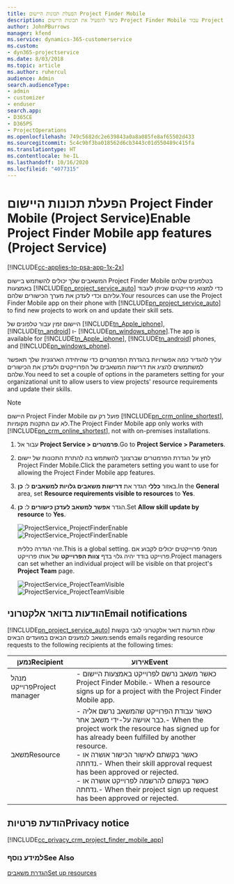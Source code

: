 ```yaml
---
title: הפעלת תכונות היישום Project Finder Mobile‏
description: כיצד להפעיל את תכונות היישום Project Finder Mobile עבור Project Service
author: JohnPBurrows
manager: kfend
ms.service: dynamics-365-customerservice
ms.custom:
- dyn365-projectservice
ms.date: 8/03/2018
ms.topic: article
ms.author: ruhercul
audience: Admin
search.audienceType:
- admin
- customizer
- enduser
search.app:
- D365CE
- D365PS
- ProjectOperations
ms.openlocfilehash: 749c5682dc2e639843a0a8a085fe8af65502d433
ms.sourcegitcommit: 5c4c9bf3ba018562d6cb3443c01d550489c415fa
ms.translationtype: HT
ms.contentlocale: he-IL
ms.lasthandoff: 10/16/2020
ms.locfileid: "4077315"
---
```

# <a name="enable-project-finder-mobile-app-features-project-service"></a><span data-ttu-id="54337-103">הפעלת תכונות היישום Project Finder Mobile‏ (Project Service)</span><span class="sxs-lookup"><span data-stu-id="54337-103">Enable Project Finder Mobile app features (Project Service)</span></span>

[!INCLUDE[cc-applies-to-psa-app-1x-2x](../includes/cc-applies-to-psa-app-1x-2x.md)]

<span data-ttu-id="54337-104">המשאבים שלך יכולים להשתמש ביישום Project Finder Mobile בטלפונים שלהם באמצעות [!INCLUDE[pn_project_service_auto](../includes/pn-project-service-auto.md)] כדי למצוא פרוייקטים שניתן לעבוד עליהם וכדי לעדכן את מערך הכישורים שלהם.</span><span class="sxs-lookup"><span data-stu-id="54337-104">Your resources can use the Project Finder Mobile app on their phone with [!INCLUDE[pn_project_service_auto](../includes/pn-project-service-auto.md)] to find new projects to work on and update their skill sets.</span></span>  
  
 <span data-ttu-id="54337-105">היישום זמין עבור טלפונים של [!INCLUDE[tn_Apple_iphone](../includes/tn-apple-iphone.md)], [!INCLUDE[tn_android](../includes/tn-android.md)] ו- [!INCLUDE[pn_windows_phone](../includes/pn-windows-phone.md)].</span><span class="sxs-lookup"><span data-stu-id="54337-105">The app is available for [!INCLUDE[tn_Apple_iphone](../includes/tn-apple-iphone.md)], [!INCLUDE[tn_android](../includes/tn-android.md)] phones, and [!INCLUDE[pn_windows_phone](../includes/pn-windows-phone.md)].</span></span>  
  
 <span data-ttu-id="54337-106">עליך להגדיר כמה אפשרויות בהגדרת הפרמטרים כדי שהיחידה הארגונית שלך תאפשר למשתמשים להציג את דרישות המשאבים של הפרוייקטים ולעדכן את הכישורים שלהם.</span><span class="sxs-lookup"><span data-stu-id="54337-106">You need to set a couple of options in the parameters setting for your organizational unit to allow users to view projects' resource requirements and update their skills.</span></span>  
  
> [!NOTE]
>  <span data-ttu-id="54337-107">היישום Project Finder Mobile פועל רק עם [!INCLUDE[pn_crm_online_shortest](../includes/pn-crm-online-shortest.md)], לא עם התקנות מקומיות.</span><span class="sxs-lookup"><span data-stu-id="54337-107">The Project Finder Mobile app only works with [!INCLUDE[pn_crm_online_shortest](../includes/pn-crm-online-shortest.md)], not with on-premises installations.</span></span>  
  
1. <span data-ttu-id="54337-108">עבור אל **Project Service > פרמטרים**.</span><span class="sxs-lookup"><span data-stu-id="54337-108">Go to **Project Service > Parameters**.</span></span>  
  
2. <span data-ttu-id="54337-109">לחץ על הגדרת הפרמטרים שברצונך להשתמש בה להתרת התכונות של יישום Project Finder Mobile.</span><span class="sxs-lookup"><span data-stu-id="54337-109">Click the parameters setting you want to use for allowing the Project Finder Mobile app features.</span></span>  
  
3. <span data-ttu-id="54337-110">באזור **כללי** הגדר את **‏‫דרישות משאבים גלויות למשאבים‬** ל: **כן**.</span><span class="sxs-lookup"><span data-stu-id="54337-110">In the **General** area, set **Resource requirements visible to resources** to **Yes**.</span></span>  
  
4. <span data-ttu-id="54337-111">הגדר **אפשר למשאב לעדכן כישורים** ל: **כן**.</span><span class="sxs-lookup"><span data-stu-id="54337-111">Set **Allow skill update by resource** to **Yes**.</span></span>  
  
   <span data-ttu-id="54337-112">![ProjectService_ProjectFinderEnable](../psa/media/project-service-project-finder-enable.png "ProjectService_ProjectFinderEnable")</span><span class="sxs-lookup"><span data-stu-id="54337-112">![ProjectService_ProjectFinderEnable](../psa/media/project-service-project-finder-enable.png "ProjectService_ProjectFinderEnable")</span></span>  
  
   <span data-ttu-id="54337-113">זוהי הגדרה כללית.</span><span class="sxs-lookup"><span data-stu-id="54337-113">This is a global setting.</span></span> <span data-ttu-id="54337-114">מנהלי פרוייקטים יכולים לקבוע אם פרוייקט בודד יהיה גלוי בדף **צוות הפרוייקט** של אותו פרוייקט.</span><span class="sxs-lookup"><span data-stu-id="54337-114">Project managers can set whether an individual project will be visible on that project's **Project Team** page.</span></span>  
  
   <span data-ttu-id="54337-115">![ProjectService_ProjectTeamVisible](../psa/media/project-service-project-team-visible.png "ProjectService_ProjectTeamVisible")</span><span class="sxs-lookup"><span data-stu-id="54337-115">![ProjectService_ProjectTeamVisible](../psa/media/project-service-project-team-visible.png "ProjectService_ProjectTeamVisible")</span></span>  
  
## <a name="email-notifications"></a><span data-ttu-id="54337-116">הודעות בדואר אלקטרוני</span><span class="sxs-lookup"><span data-stu-id="54337-116">Email notifications</span></span>  
 [!INCLUDE[pn_project_service_auto](../includes/pn-project-service-auto.md)] <span data-ttu-id="54337-117">שולח הודעות דואר אלקטרוני לגבי בקשות משאב לנמענים הבאים במועדים הבאים:</span><span class="sxs-lookup"><span data-stu-id="54337-117">sends emails regarding resource requests to the following recipients at the following times:</span></span>  
  
|<span data-ttu-id="54337-118">נמען</span><span class="sxs-lookup"><span data-stu-id="54337-118">Recipient</span></span>|<span data-ttu-id="54337-119">אירוע</span><span class="sxs-lookup"><span data-stu-id="54337-119">Event</span></span>|  
|---------------|-----------|  
|<span data-ttu-id="54337-120">מנהל פרוייקט</span><span class="sxs-lookup"><span data-stu-id="54337-120">Project manager</span></span>|<span data-ttu-id="54337-121">- כאשר משאב נרשם לפרוייקט באמצעות היישום Project Finder Mobile.</span><span class="sxs-lookup"><span data-stu-id="54337-121">-   When a resource signs up for a project with the Project Finder Mobile app.</span></span>|  
|<span data-ttu-id="54337-122">משאב</span><span class="sxs-lookup"><span data-stu-id="54337-122">Resource</span></span>|<span data-ttu-id="54337-123">- כאשר עבודת הפרוייקט שהמשאב נרשם אליה כבר אוישה על-ידי משאב אחר.</span><span class="sxs-lookup"><span data-stu-id="54337-123">-   When the project work the resource has signed up for has already been fulfilled by another resource.</span></span><br /><span data-ttu-id="54337-124">- כאשר בקשתם לאישור הכישור אושרה או נדחתה.</span><span class="sxs-lookup"><span data-stu-id="54337-124">-   When their skill approval request has been approved or rejected.</span></span><br /><span data-ttu-id="54337-125">- כאשר בקשתם להרשמה לפרוייקט אושרה או נדחתה.</span><span class="sxs-lookup"><span data-stu-id="54337-125">-   When their project sign up request has been approved or rejected.</span></span>|  
  
## <a name="privacy-notice"></a><span data-ttu-id="54337-126">הודעת פרטיות</span><span class="sxs-lookup"><span data-stu-id="54337-126">Privacy notice</span></span>  
 [!INCLUDE[cc_privacy_crm_project_finder_mobile_app](../includes/cc-privacy-crm-project-finder-mobile-app.md)]  
  
### <a name="see-also"></a><span data-ttu-id="54337-127">למידע נוסף</span><span class="sxs-lookup"><span data-stu-id="54337-127">See Also</span></span>  
 [<span data-ttu-id="54337-128">הגדרת משאבים</span><span class="sxs-lookup"><span data-stu-id="54337-128">Set up resources</span></span>](../psa/set-up-resources.md)
